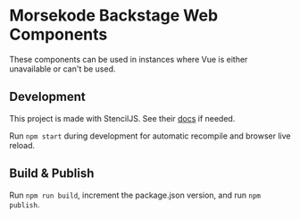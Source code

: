 # Morsekode Backstage Web Components

These components can be used in instances where Vue is either unavailable or can't be used.

## Development

This project is made with StencilJS. See their [docs](https://stenciljs.com/docs/introduction) if needed.

Run `npm start` during development for automatic recompile and browser live reload.

## Build & Publish

Run `npm run build`, increment the package.json version, and run `npm publish`.